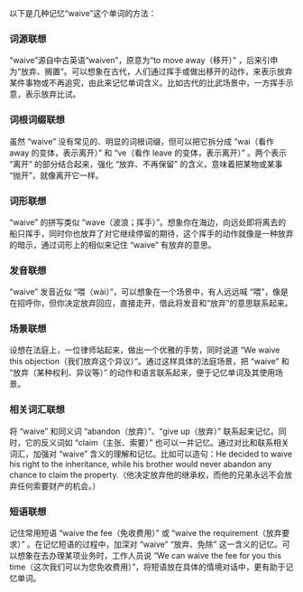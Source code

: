 以下是几种记忆“waive”这个单词的方法：

### 词源联想
“waive”源自中古英语“waiven”，原意为“to move away（移开）” ，后来引申为“放弃、搁置”。可以想象在古代，人们通过挥手或做出移开的动作，来表示放弃某件事物或不再追究，由此来记忆单词含义。比如古代的比武场景中，一方挥手示意，表示放弃比试。

### 词根词缀联想
虽然 “waive” 没有常见的、明显的词根词缀，但可以把它拆分成 “wai（看作 away 的变体，表示离开）” 和 “ve（看作 leave 的变体，表示离开）” 。两个表示 “离开” 的部分结合起来，强化 “放弃、不再保留” 的含义，意味着把某物或某事 “抛开”，就像离开它一样。

### 词形联想
“waive” 的拼写类似 “wave（波浪；挥手）”。想象你在海边，向远处即将离去的船只挥手，同时你也放弃了对它继续停留的期待，这个挥手的动作就像是一种放弃的暗示，通过词形上的相似来记住 “waive” 有放弃的意思。

### 发音联想
“waive” 发音近似 “喂（wài）”，可以想象在一个场景中，有人远远喊 “喂”，像是在招呼你，但你决定放弃回应，直接走开，借此将发音和“放弃”的意思联系起来。

### 场景联想
设想在法庭上，一位律师站起来，做出一个优雅的手势，同时说道 “We waive this objection（我们放弃这个异议）”。通过这样具体的法庭场景，把 “waive” 和 “放弃（某种权利、异议等）” 的动作和语言联系起来，便于记忆单词及其使用场景。

### 相关词汇联想
将 “waive” 和同义词 “abandon（放弃）”、“give up（放弃）” 联系起来记忆。同时，它的反义词如 “claim（主张、索要）” 也可以一并记忆。通过对比和联系相关词汇，加强对 “waive” 含义的理解和记忆。比如可以造句：He decided to waive his right to the inheritance, while his brother would never abandon any chance to claim the property.（他决定放弃他的继承权，而他的兄弟永远不会放弃任何索要财产的机会。）

### 短语联想
记住常用短语 “waive the fee（免收费用）” 或 “waive the requirement（放弃要求）” 。在记忆短语的过程中，加深对 “waive” “放弃、免除” 这一含义的记忆。可以想象在去办理某项业务时，工作人员说 “We can waive the fee for you this time（这次我们可以为您免收费用）”，将短语放在具体的情境对话中，更有助于记忆单词。 